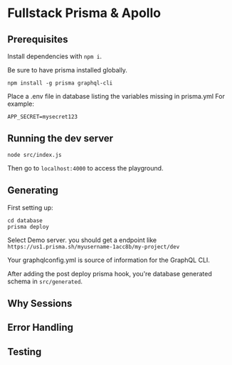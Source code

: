 # Fullstack Prisma & Apollo

## Prerequisites
Install dependencies with `npm i`.

Be sure to have prisma installed globally.
```shell
npm install -g prisma graphql-cli
```

Place a .env file in database listing the variables missing in prisma.yml
For example:
```
APP_SECRET=mysecret123
```

## Running the dev server
```shell
node src/index.js
```

Then go to `localhost:4000` to access the playground.

## Generating
First setting up:
```shell
cd database
prisma deploy
```

Select Demo server.
you should get a endpoint like `https://us1.prisma.sh/myusername-1acc8b/my-project/dev`

Your graphqlconfig.yml is source of information for the GraphQL CLI.

After adding the post deploy prisma hook, you're database generated schema in `src/generated`.

## Why Sessions


## Error Handling


## Testing
